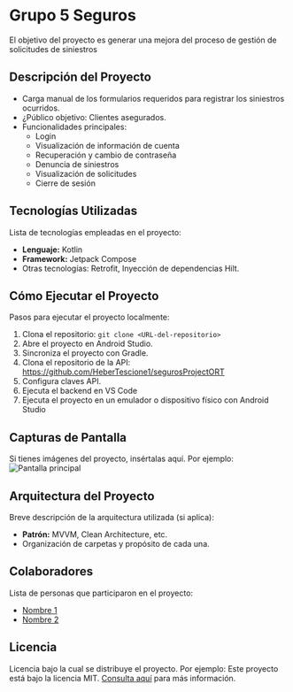# Grupo 5 Seguros
El objetivo del proyecto es generar una mejora del proceso de gestión de solicitudes de siniestros

## Descripción del Proyecto
- Carga manual de los formularios requeridos para registrar los siniestros ocurridos.
- ¿Público objetivo: Clientes asegurados. 
- Funcionalidades principales:
  - Login
  - Visualización de información de cuenta
  - Recuperación y cambio de contraseña
  - Denuncia de siniestros
  - Visualización de solicitudes
  - Cierre de sesión
  

## Tecnologías Utilizadas
Lista de tecnologías empleadas en el proyecto:
- **Lenguaje:** Kotlin
- **Framework:** Jetpack Compose
- Otras tecnologías: Retrofit, Inyección de dependencias Hilt.

## Cómo Ejecutar el Proyecto
Pasos para ejecutar el proyecto localmente:
1. Clona el repositorio: `git clone <URL-del-repositorio>`
2. Abre el proyecto en Android Studio.
3. Sincroniza el proyecto con Gradle.
4. Clona el repositorio de la API: https://github.com/HeberTescione1/segurosProjectORT
5. Configura claves API.
6. Ejecuta el backend en VS Code
7. Ejecuta el proyecto en un emulador o dispositivo físico con Android Studio

## Capturas de Pantalla
Si tienes imágenes del proyecto, insértalas aquí. Por ejemplo:
![Pantalla principal](https://example.com/pantalla_principal.png)


## Arquitectura del Proyecto
Breve descripción de la arquitectura utilizada (si aplica):
- **Patrón:** MVVM, Clean Architecture, etc.
- Organización de carpetas y propósito de cada una.

## Colaboradores
Lista de personas que participaron en el proyecto:
- [Nombre 1](https://github.com/nombre1)
- [Nombre 2](https://github.com/nombre2)

## Licencia
Licencia bajo la cual se distribuye el proyecto. Por ejemplo:
Este proyecto está bajo la licencia MIT. [Consulta aquí](https://opensource.org/licenses/MIT) para más información.
